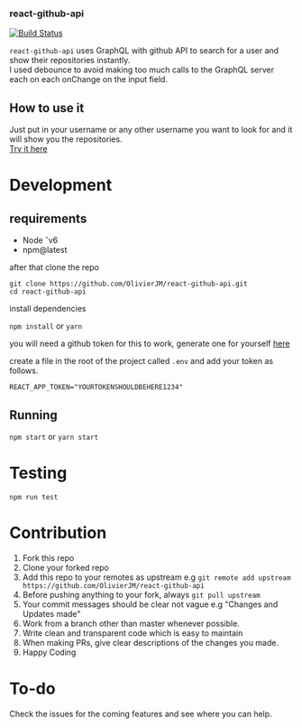 ### react-github-api

[![Build Status](https://travis-ci.com/OlivierJM/react-github-api.svg?branch=new-branch)](https://travis-ci.com/OlivierJM/react-github-api)

`react-github-api` uses GraphQL with github API to search for a user and show their repositories instantly.  
I used debounce to avoid making too much calls to the GraphQL server each on each onChange on the input field. 

## How to use it  

Just put in your username or any other username you want to look for and it will show you the repositories.  
 [Try it here](http://repo-query.netlify.com) 


# Development 

## requirements 

- Node ˆv6
- npm@latest 


after that clone the repo

`git clone https://github.com/OlivierJM/react-github-api.git`  
`cd react-github-api`

install dependencies

`npm install` or `yarn `

you will need a github token for this to work, generate one for yourself [here](https://help.github.com/articles/creating-a-personal-access-token-for-the-command-line/) 

create a file in the root of the project called `.env` and add your token as follows. 

`REACT_APP_TOKEN="YOURTOKENSHOULDBEHERE1234"` 


## Running 

`npm start` or `yarn start`

# Testing

`npm run test` 

# Contribution

1. Fork this repo
2. Clone your forked repo
3. Add this repo to your remotes as upstream e.g `git remote add upstream https://github.com/OlivierJM/react-github-api`
4. Before pushing anything to your fork, always `git pull upstream`
5. Your commit messages should be clear not vague e.g "Changes and Updates made"
6. Work from a branch other than master whenever possible.
7. Write clean and transparent code which is easy to maintain
8. When making PRs, give clear descriptions of the changes you made.
9. Happy Coding




# To-do

Check the issues for the coming features and see where you can help.  

